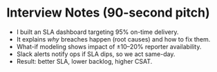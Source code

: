 # Interview Notes (90-second pitch)
- I built an SLA dashboard targeting 95% on-time delivery.
- It explains *why* breaches happen (root causes) and how to fix them.
- What-if modeling shows impact of ±10–20% reporter availability.
- Slack alerts notify ops if SLA dips, so we act same-day.
- Result: better SLA, lower backlog, higher CSAT.
